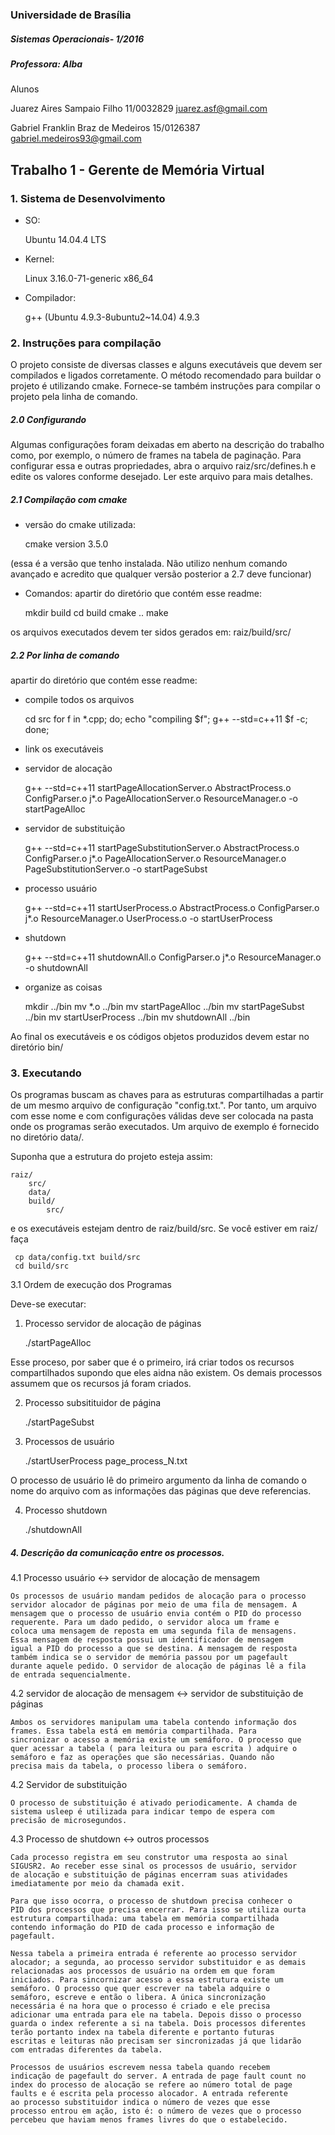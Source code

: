 ### Universidade de Brasília
##### Sistemas Operacionais- 1/2016
##### Professora: Alba

Alunos

Juarez Aires Sampaio Filho      11/0032829      juarez.asf@gmail.com

Gabriel Franklin Braz de Medeiros 15/0126387    gabriel.medeiros93@gmail.com


## Trabalho 1 - Gerente de Memória Virtual

### 1. Sistema de Desenvolvimento

* SO:

    Ubuntu 14.04.4 LTS

* Kernel:
    
    Linux 3.16.0-71-generic x86_64
        
* Compilador:
    
    g++ (Ubuntu 4.9.3-8ubuntu2~14.04) 4.9.3


### 2. Instruções para compilação

 O projeto consiste de diversas classes e alguns executáveis que devem
 ser compilados e ligados corretamente. O método recomendado para
 buildar o projeto é utilizando cmake. Fornece-se também instruções
 para compilar o projeto pela linha de comando.


##### 2.0 Configurando

Algumas configurações foram deixadas em aberto na descrição do
trabalho como, por exemplo, o número de frames na tabela de paginação.
Para configurar essa e outras propriedades, abra o arquivo 
raiz/src/defines.h e edite os valores conforme desejado. Ler este
arquivo para mais detalhes.


##### 2.1 Compilação com cmake
* versão do cmake utilizada: 

    cmake version 3.5.0

(essa é a versão que tenho instalada. Não utilizo nenhum
comando avançado e acredito que qualquer versão posterior a
2.7 deve funcionar)

* Comandos:
apartir do diretório que contém esse readme:

    mkdir build
    cd build
    cmake ..
    make

os arquivos executados devem ter sidos gerados em:
raiz/build/src/


##### 2.2 Por linha de comando

apartir do diretório que contém esse readme:
    
* compile todos os arquivos
        
    cd src
    for f in *.cpp; do; echo "compiling $f"; g++ --std=c++11 $f -c; done; 
            
* link os executáveis
         
* servidor de alocação
            
    g++ --std=c++11 startPageAllocationServer.o AbstractProcess.o ConfigParser.o j*.o PageAllocationServer.o  ResourceManager.o -o startPageAlloc 
         
- servidor de substituição
                
    g++ --std=c++11 startPageSubstitutionServer.o AbstractProcess.o ConfigParser.o j*.o PageAllocationServer.o  ResourceManager.o PageSubstitutionServer.o -o startPageSubst
          
- processo usuário
            
    g++ --std=c++11 startUserProcess.o AbstractProcess.o ConfigParser.o j*.o  ResourceManager.o  UserProcess.o -o startUserProcess 
                
- shutdown
            
    g++ --std=c++11 shutdownAll.o ConfigParser.o j*.o  ResourceManager.o   -o shutdownAll
         
* organize as coisas
         
    mkdir ../bin
    mv *.o ../bin
    mv startPageAlloc ../bin
    mv startPageSubst ../bin
    mv startUserProcess ../bin
    mv shutdownAll ../bin
            
 Ao final os executáveis e os códigos objetos produzidos devem estar
 no diretório bin/

### 3. Executando

Os programas buscam as chaves para as estruturas compartilhadas a
partir de um mesmo arquivo de configuração "config.txt.". Por tanto,
um arquivo com esse nome e com configurações válidas deve ser colocada
na pasta onde os programas serão executados. Um arquivo de exemplo é
fornecido no diretório data/.

Suponha que a estrutura do projeto esteja assim:

    raiz/
        src/
        data/
        build/
            src/

e os executáveis estejam dentro de raiz/build/src. Se você estiver em raiz/ faça

     cp data/config.txt build/src
     cd build/src
     


3.1 Ordem de execução dos Programas

Deve-se executar:

1. Processo servidor de alocação de páginas
        
    ./startPageAlloc
        
Esse proceso, por saber que é o primeiro, irá criar todos os recursos compartilhados supondo
que eles aidna não existem. Os demais processos assumem que os recursos já foram criados.
        
2. Processo subsitituidor de página
    
    ./startPageSubst
        
3. Processos de usuário
    
    ./startUserProcess page_process_N.txt
        
O processo de usuário lê do primeiro argumento da linha de comando o nome do arquivo com
as informações das páginas que deve referencias.
     
4. Processo shutdown
     
    ./shutdownAll

##### 4. Descrição da comunicação entre os processos.

4.1 Processo usuário <-> servidor de alocação de mensagem

    Os processos de usuário mandam pedidos de alocação para o processo
    servidor alocador de páginas por meio de uma fila de mensagem. A
    mensagem que o processo de usuário envia contém o PID do processo
    requerente. Para um dado pedido, o servidor aloca um frame e
    coloca uma mensagem de reposta em uma segunda fila de mensagens.
    Essa mensagem de resposta possui um identificador de mensagem
    igual a PID do processo a que se destina. A mensagem de resposta
    também indica se o servidor de memória passou por um pagefault
    durante aquele pedido. O servidor de alocação de páginas lê a fila
    de entrada sequencialmente.



4.2 servidor de alocação de mensagem  <-> servidor de substituição de páginas

    Ambos os servidores manipulam uma tabela contendo informação dos
    frames. Essa tabela está em memória compartilhada. Para
    sincronizar o acesso a memória existe um semáforo. O processo que
    quer acessar a tabela ( para leitura ou para escrita ) adquire o
    semáforo e faz as operações que são necessárias. Quando não
    precisa mais da tabela, o processo libera o semáforo.


4.2 Servidor de substituição

    O processo de substituição é ativado periodicamente. A chamda de
    sistema usleep é utilizada para indicar tempo de espera com
    precisão de microsegundos.

4.3 Processo de shutdown <-> outros processos

    Cada processo registra em seu construtor uma resposta ao sinal
    SIGUSR2. Ao receber esse sinal os processos de usuário, servidor
    de alocação e substituição de páginas encerram suas atividades
    imediatamente por meio da chamada exit.
    
    Para que isso ocorra, o processo de shutdown precisa conhecer o
    PID dos processos que precisa encerrar. Para isso se utiliza ourta
    estrutura compartilhada: uma tabela em memória compartilhada
    contendo informação do PID de cada processo e informação de
    pagefault. 
    
    Nessa tabela a primeira entrada é referente ao processo servidor
    alocador; a segunda, ao processo servidor substituidor e as demais
    relacionadas aos processos de usuário na ordem em que foram
    iniciados. Para sincornizar acesso a essa estrutura existe um
    semáforo. O processo que quer escrever na tabela adquire o
    semáforo, escreve e então o libera. A única sincronização
    necessária é na hora que o processo é criado e ele precisa
    adicionar uma entrada para ele na tabela. Depois disso o processo
    guarda o index referente a si na tabela. Dois processos diferentes
    terão portanto index na tabela diferente e portanto futuras
    escritas e leituras não precisam ser sincronizadas já que lidarão
    com entradas diferentes da tabela.

    Processos de usuários escrevem nessa tabela quando recebem
    indicação de pagefault do server. A entrada de page fault count no
    index do processo de alocação se refere ao número total de page
    faults e é escrita pela processo alocador. A entrada referente
    ao processo substituidor indica o número de vezes que esse
    processo entrou em ação, isto é: o número de vezes que o processo
    percebeu que haviam menos frames livres do que o estabelecido.

